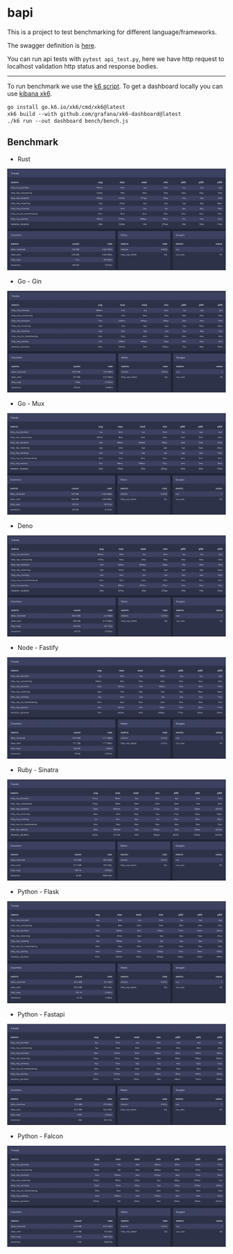 # bapi

This is a project to test benchmarking for different language/frameworks.

The swagger definition is [here](swagger-3.yaml).

You can run api tests with `pytest api_test.py`, here we have http request to localhost validation http status and response bodies.

---

To run benchmark we use the [k6 script](bench/bench.js). To get a dashboard locally you can use [kibana xk6](https://github.com/grafana/xk6).

```terminal
go install go.k6.io/xk6/cmd/xk6@latest
xk6 build --with github.com/grafana/xk6-dashboard@latest
./k6 run --out dashboard bench/bench.js
```

## Benchmark

- Rust

![alt text](rust-server/image.png "rust")

- Go - Gin

![alt text](go-gin-server/image.png "Go - Gin")

- Go - Mux

![alt text](go-mux-server/image.png "Go - Mux")

- Deno

![alt text](deno-server/image.png "Deno")

- Node - Fastify

![alt text](node-fastify-server/image.png "Node - Fastify")

- Ruby - Sinatra

![alt text](ruby-sinatra-server/image.png "Ruby - Sinatra")

- Python - Flask

![alt text](python-flask-server/image.png "Python - Flask")

- Python - Fastapi

![alt text](python-fastapi-server/image.png "Python - Fastapi")

- Python - Falcon

![alt text](python-falcon-server/image.png "Python - Falcon")
